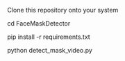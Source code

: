 Clone this repository onto your system

cd FaceMaskDetector

pip install -r requirements.txt

python detect_mask_video.py

